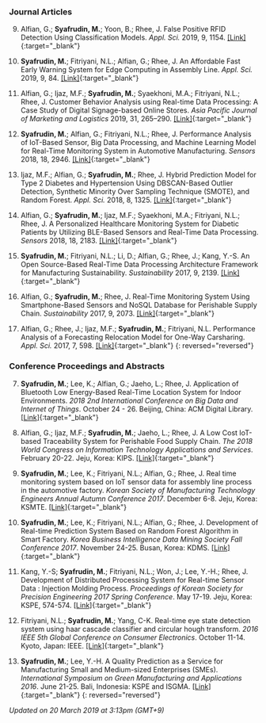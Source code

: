 ### Journal Articles
9. Alfian, G.; **Syafrudin, M.**; Yoon, B.; Rhee, J. False Positive RFID Detection Using Classification Models. *Appl. Sci.* 2019, 9, 1154. [[Link]](https://doi.org/10.3390/app9061154){:target="_blank"}

8. **Syafrudin, M.**; Fitriyani, N.L.; Alfian, G.; Rhee, J. An Affordable Fast Early Warning System for Edge Computing in Assembly Line. *Appl. Sci.* 2019, 9, 84. [[Link]](https://doi.org/10.3390/app9010084){:target="_blank"}

7. Alfian, G.; Ijaz, M.F.; **Syafrudin, M.**; Syaekhoni, M.A.; Fitriyani, N.L.; Rhee, J. Customer Behavior Analysis using Real-time Data Processing: A Case Study of Digital Signage-based Online Stores. *Asia Pacific Journal of Marketing and Logistics* 2019, 31, 265–290. [[Link]](https://doi.org/10.1108/APJML-03-2018-0088){:target="_blank"}

6. **Syafrudin, M.**; Alfian, G.; Fitriyani, N.L.; Rhee, J. Performance Analysis of IoT-Based Sensor, Big Data Processing, and Machine Learning Model for Real-Time Monitoring System in Automotive Manufacturing. *Sensors* 2018, 18, 2946. [[Link]](https://doi.org/10.3390/s18092946){:target="_blank"}

5. Ijaz, M.F.; Alfian, G.; **Syafrudin, M.**; Rhee, J. Hybrid Prediction Model for Type 2 Diabetes and Hypertension Using DBSCAN-Based Outlier Detection, Synthetic Minority Over Sampling Technique (SMOTE), and Random Forest. *Appl. Sci.* 2018, 8, 1325. [[Link]](https://doi.org/10.3390/app8081325){:target="_blank"}

4. Alfian, G.; **Syafrudin, M.**; Ijaz, M.F.; Syaekhoni, M.A.; Fitriyani, N.L.; Rhee, J. A Personalized Healthcare Monitoring System for Diabetic Patients by Utilizing BLE-Based Sensors and Real-Time Data Processing. *Sensors* 2018, 18, 2183. [[Link]](https://doi.org/10.3390/s18072183){:target="_blank"}

3. **Syafrudin, M.**; Fitriyani, N.L.; Li, D.; Alfian, G.; Rhee, J.; Kang, Y.-S. An Open Source-Based Real-Time Data Processing Architecture Framework for Manufacturing Sustainability. *Sustainability* 2017, 9, 2139. [[Link]](http://dx.doi.org/10.3390/su9112139){:target="_blank"}

2. Alfian, G.; **Syafrudin, M.**; Rhee, J. Real-Time Monitoring System Using Smartphone-Based Sensors and NoSQL Database for Perishable Supply Chain. *Sustainability* 2017, 9, 2073. [[Link]](http://dx.doi.org/10.3390/su9112073){:target="_blank"}

1. Alfian, G.; Rhee, J.; Ijaz, M.F.; **Syafrudin, M.**; Fitriyani, N.L. Performance Analysis of a Forecasting Relocation Model for One-Way Carsharing. *Appl. Sci.* 2017, 7, 598. [[Link]](http://dx.doi.org/10.3390/app7060598){:target="_blank"}
{: reversed="reversed"}


### Conference Proceedings and Abstracts

7. **Syafrudin, M.**; Lee, K.; Alfian, G.; Jaeho, L.; Rhee, J. Application of Bluetooth Low Energy-Based Real-Time Location System for Indoor Environments. *2018 2nd International Conference on Big Data and Internet of Things*. October 24 - 26. Beijing, China: ACM Digital Library. [[Link]](https://doi.org/10.1145/3289430.3289470){:target="_blank"}

6. Alfian, G.; Ijaz, M.F.; **Syafrudin, M.**; Jaeho, L.; Rhee, J. A Low Cost IoT-based Traceability System for Perishable Food Supply Chain. *The 2018 World Congress on Information Technology Applications and Services*. February 20-22. Jeju, Korea: KIPS. [[Link]](http://www.worlditcongress.org/2018/World-IT_2018_Programbook_v4.5.pdf){:target="_blank"}

5. **Syafrudin, M.**; Lee, K.; Fitriyani, N.L.; Alfian, G.; Rhee, J. Real time monitoring system based on IoT sensor data for assembly line process in the automotive factory. *Korean Society of Manufacturing Technology Engineers Annual Autumn Conference 2017*. December 6-8. Jeju, Korea: KSMTE. [[Link]](http://www.dbpia.co.kr/Journal/ArticleDetail/NODE07285510){:target="_blank"}

4. **Syafrudin, M.**; Lee, K.; Fitriyani, N.L.; Alfian, G.; Rhee, J. Development of Real-time Prediction System Based on Random Forest Algorithm in Smart Factory. *Korea Business Intelligence Data Mining Society Fall Conference 2017*. November 24-25. Busan, Korea: KDMS. [[Link]](http://kdms.or.kr/board/read.asp?table=notice&m_no=253){:target="_blank"}

3. Kang, Y.-S; **Syafrudin, M.**; Fitriyani, N.L.; Won, J.; Lee, Y.-H.; Rhee, J. Development of Distributed Processing System for Real-time Sensor Data : Injection Molding Process. *Proceedings of Korean Society for Precision Engineering 2017 Spring Conference*. May 17-19. Jeju, Korea: KSPE, 574-574. [[Link]](http://www.dbpia.co.kr/Journal/ArticleDetail/NODE07205708){:target="_blank"}

2. Fitriyani, N.L.; **Syafrudin, M.**; Yang, C-K. Real-time eye state detection system using haar cascade classifier and circular hough transform. *2016 IEEE 5th Global Conference on Consumer Electronics*. October 11-14. Kyoto, Japan: IEEE.  [[Link]](http://ieeexplore.ieee.org/document/7800424/){:target="_blank"}

1. **Syafrudin, M.**; Lee, Y.-H. A Quality Prediction as a Service for Manufacturing Small and Medium-sized Enterprises (SMEs). *International Symposium on Green Manufacturing and Applications 2016*. June 21-25. Bali, Indonesia: KSPE and ISGMA. [[Link]](http://2016.isgma.org/data/2016/04-ISGMA2016_pdf.zip){:target="_blank"}
{: reversed="reversed"}


*Updated on 20 March 2019 at 3:13pm (GMT+9)*
